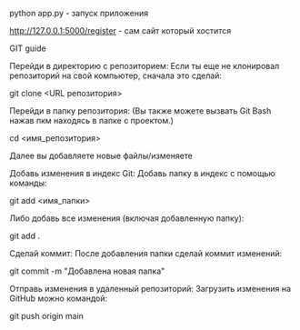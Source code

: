 python app.py - запуск приложения

http://127.0.0.1:5000/register - сам сайт который хостится



GIT guide

Перейди в директорию с репозиторием: Если ты еще не клонировал репозиторий на свой компьютер, сначала это сделай:

git clone <URL репозитория>

Перейди в папку репозитория:
(Вы также можете вызвать Git Bash нажав пкм находясь в папке с проектом.)

cd <имя_репозитория>

Далее вы добавляете новые файлы/изменяете

Добавь изменения в индекс Git: Добавь папку в индекс с помощью команды:

git add <имя_папки>


Либо добавь все изменения (включая добавленную папку):

git add .

Сделай коммит: После добавления папки сделай коммит изменений:

git commit -m "Добавлена новая папка"


Отправь изменения в удаленный репозиторий: Загрузить изменения на GitHub можно командой:

git push origin main
